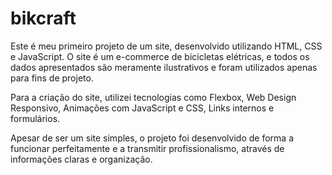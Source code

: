 # bikcraft

Este é meu primeiro projeto de um site, desenvolvido utilizando HTML, CSS e JavaScript. 
O site é um e-commerce de bicicletas elétricas, e todos os dados apresentados são meramente ilustrativos e foram utilizados apenas para fins de projeto.

Para a criação do site, utilizei tecnologias como Flexbox, Web Design Responsivo, Animações com JavaScript e CSS, Links internos e formulários.

Apesar de ser um site simples, o projeto foi desenvolvido de forma a funcionar perfeitamente e a transmitir profissionalismo, através de informações claras e organização.
